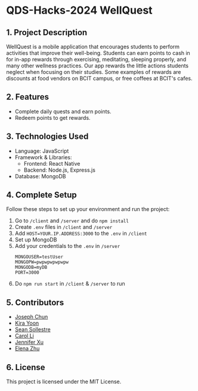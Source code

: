 # QDS-Hacks-2024 WellQuest

## 1. Project Description

WellQuest is a mobile application that encourages students to perform activities that improve their well-being. Students can earn points to cash in for in-app rewards through exercising, meditating, sleeping properly, and many other wellness practices. Our app rewards the little actions students neglect when focusing on their studies. Some examples of rewards are discounts at food vendors on BCIT campus, or free coffees at BCIT's cafes.

## 2. Features

- Complete daily quests and earn points.
- Redeem points to get rewards.

## 3. Technologies Used

- Language: JavaScript
- Framework & Libraries:
  - Frontend: React Native
  - Backend: Node.js, Express.js
- Database: MongoDB

## 4. Complete Setup

Follow these steps to set up your environment and run the project:
1. Go to `/client` and `/server` and do `npm install`
2. Create `.env` files in `/client` and `/server`
3. Add `HOST=YOUR.IP.ADDRESS:3000` to the `.env` in `/client`
4. Set up MongoDB
5. Add your credentials to the `.env` in `/server`
   ```.env
   MONGOUSER=testUser
   MONGOPW=pwpwpwpwpwpw
   MONGODB=myDB
   PORT=3000
6. Do `npm run start` in `/client` & `/server` to run

## 5. Contributors

- [Joseph Chun](https://github.com/Mrrm2)
- [Kira Yoon](https://github.com/kirayoon)
- [Sean Sollestre](https://github.com/SSollestre)
- [Carol Li](https://github.com/CarolZhiLi)
- [Jennifer Xu](https://github.com/jhx88)
- [Elena Zhu](https://github.com/ElenaZhu1)

## 6. License

This project is licensed under the MIT License.
